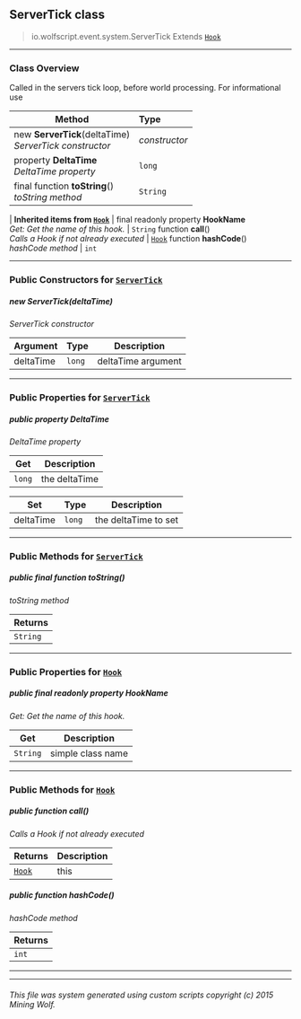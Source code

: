## ServerTick __class__

>io.wolfscript.event.system.ServerTick
>Extends [`Hook`](../../hook/Hook.md)

---

### Class Overview

Called in the servers tick loop, before world processing. For informational use

Method | Type   
--- | :--- 
new __ServerTick__(deltaTime) <br> _ServerTick constructor_ | _constructor_
  property __DeltaTime__ <br> _DeltaTime property_ | `long`
final function __toString__() <br> _toString method_ | `String`
 |
__Inherited items from [`Hook`](../../hook/Hook.md)__ |
final readonly property __HookName__ <br> _Get: Get the name of this hook._ | `String`
 function __call__() <br> _Calls a Hook if not already executed_ | [`Hook`](../../hook/Hook.md)
 function __hashCode__() <br> _hashCode method_ | `int`





---

### Public Constructors for [`ServerTick`](ServerTick.md)

##### <a id='servertick'></a>new __ServerTick__(deltaTime) 

_ServerTick constructor_

Argument | Type | Description  
--- | --- | --- 
deltaTime | `long` | deltaTime argument

---

### Public Properties for [`ServerTick`](ServerTick.md)

##### <a id='deltatime'></a>public   property __DeltaTime__

_DeltaTime property_

Get | Description
--- | --- 
`long` | the deltaTime

Set | Type | Description  
--- | --- | --- 
deltaTime | `long` | the deltaTime to set


---

### Public Methods for [`ServerTick`](ServerTick.md)

##### <a id='tostring'></a>public final function __toString__()

_toString method_

Returns | 
--- | 
`String` |


---

### Public Properties for [`Hook`](../../hook/Hook.md)

##### <a id='hookname'></a>public final readonly property __HookName__

_Get: Get the name of this hook._

Get | Description
--- | --- 
`String` | simple class name



---

### Public Methods for [`Hook`](../../hook/Hook.md)

##### <a id='call'></a>public  function __call__()

_Calls a Hook if not already executed_

Returns | Description
--- | --- 
[`Hook`](../../hook/Hook.md) | this


##### <a id='hashcode'></a>public  function __hashCode__()

_hashCode method_

Returns | 
--- | 
`int` |


---


---


###### This file was system generated using custom scripts copyright (c) 2015 Mining Wolf.
	

